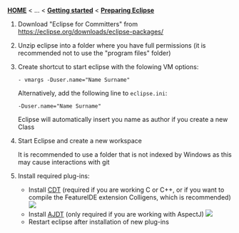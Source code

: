 <!-- Breadcrumb -->
[**HOME**](https://github.com/FeatureIDE/FeatureIDE/wiki) < ... < [**Getting started**](https://github.com/FeatureIDE/FeatureIDE/wiki/Getting-started) < [**Preparing Eclipse**](https://github.com/FeatureIDE/FeatureIDE/wiki/Preparing-Eclipse)

<!-- Introduction -->

<!-- Outline -->

<!-- Content -->
1. Download "Eclipse for Committers" from https://eclipse.org/downloads/eclipse-packages/
2. Unzip eclipse into a folder where you have full permissions (it is recommended not to use the "program files" folder) 
3. Create shortcut to start eclipse with the folowing VM options:
 
   `- vmargs -Duser.name="Name Surname"`

   Alternatively, add the following line to `eclipse.ini`:

   `-Duser.name="Name Surname"`
   
   Eclipse will automatically insert you name as author if you create a new Class

4. Start Eclipse and create a new workspace
   
   It is recommended to use a folder that is not indexed by Windows as this may cause interactions with git
5. Install required plug-ins:
   - Install [CDT](https://eclipse.org/cdt/downloads.php) (required if you are working C or C++, or if you want to compile the FeatureIDE extension Colligens, which is recommended) <img src="https://github.com/FeatureIDE/FeatureIDE/wiki/Assets/Installation/cdt.png">
   - Install [AJDT](https://eclipse.org/ajdt/downloads/) (only required if you are working with AspectJ) <img src="https://github.com/FeatureIDE/FeatureIDE/wiki/Assets/Installation/ajdt.png">
   - Restart eclipse after installation of new plug-ins 
